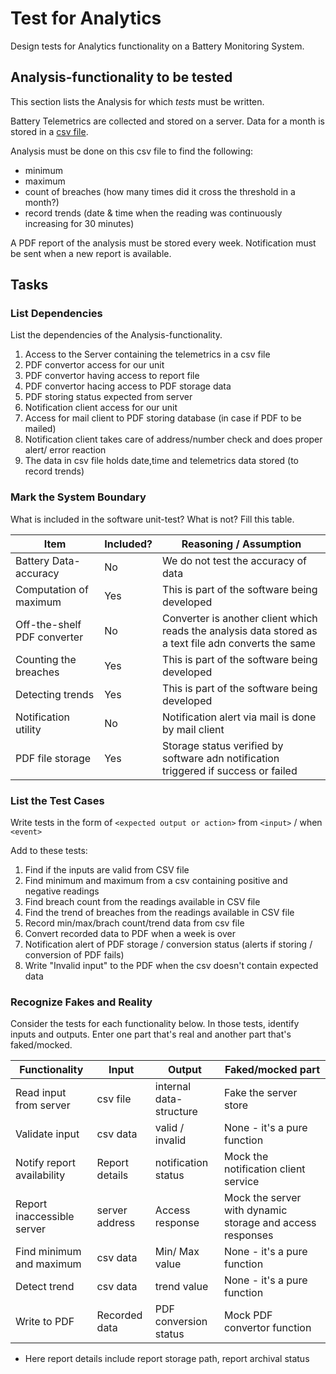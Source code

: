 # Test for Analytics

Design tests for Analytics functionality on a Battery Monitoring System.

## Analysis-functionality to be tested

This section lists the Analysis for which _tests_ must be written.

Battery Telemetrics are collected and stored on a server.
Data for a month is stored in a [csv file](https://en.wikipedia.org/wiki/Comma-separated_values).

Analysis must be done on this csv file to find the following:
- minimum
- maximum
- count of breaches (how many times did it cross the threshold in a month?)
- record trends (date & time when the reading was continuously increasing for 30 minutes)

A PDF report of the analysis must be stored every week.
Notification must be sent when a new report is available.

## Tasks

### List Dependencies

List the dependencies of the Analysis-functionality.

1. Access to the Server containing the telemetrics in a csv file 
2. PDF convertor access for our unit
3. PDF convertor having access to report file 
4. PDF convertor hacing access to PDF storage data
5. PDF storing status expected from server
6. Notification client access for our unit
7. Access for mail client to PDF storing database (in case if PDF to be mailed)
8. Notification client takes care of address/number check and does proper alert/ error reaction
9. The data in csv file holds date,time and telemetrics data stored (to record trends)

### Mark the System Boundary

What is included in the software unit-test? What is not? Fill this table.

| Item                      | Included?     | Reasoning / Assumption
|---------------------------|---------------|----------------------------------
Battery Data-accuracy       | No            | We do not test the accuracy of data 
Computation of maximum      | Yes           | This is part of the software being developed
Off-the-shelf PDF converter | No 	          | Converter is another client which reads the analysis data stored as a text file adn converts the same
Counting the breaches       | Yes 	        | This is part of the software being developed
Detecting trends            | Yes           | This is part of the software being developed
Notification utility        | No	          | Notification alert via mail is done by mail client
PDF file storage            | Yes           | Storage status verified by software adn notification triggered if success or failed

### List the Test Cases

Write tests in the form of `<expected output or action>` from `<input>` / when `<event>`

Add to these tests:

1. Find if the inputs are valid from CSV file 
2. Find minimum and maximum from a csv containing positive and negative readings
3. Find breach count from the readings available in CSV file
4. Find the trend of breaches from the readings available in CSV file
5. Record min/max/brach count/trend data from csv file
6. Convert recorded data to PDF when a week is over
6. Notification alert of PDF storage / conversion status (alerts if storing / conversion of PDF fails)
7. Write "Invalid input" to the PDF when the csv doesn't contain expected data


### Recognize Fakes and Reality

Consider the tests for each functionality below.
In those tests, identify inputs and outputs.
Enter one part that's real and another part that's faked/mocked.

| Functionality            | Input         | Output                      | Faked/mocked part
|--------------------------|---------------|-----------------------------|---
Read input from server     | csv file      | internal data-structure     | Fake the server store
Validate input             | csv data      | valid / invalid             | None - it's a pure function
Notify report availability | Report details| notification status         | Mock the notification client service
Report inaccessible server | server address| Access response             | Mock the server with dynamic storage and access responses
Find minimum and maximum   | csv data      | Min/ Max value              | None - it's a pure function
Detect trend               | csv data      | trend value                 | None - it's a pure function
Write to PDF               | Recorded data | PDF conversion status       | Mock PDF convertor function


* Here report details include report storage path, report archival status
